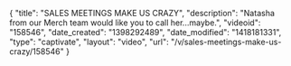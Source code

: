 {
    "title": "SALES MEETINGS MAKE US CRAZY",
    "description": "Natasha from our Merch team would like you to call her...maybe.",
    "videoid": "158546",
    "date_created": "1398292489",
    "date_modified": "1418181331",
    "type": "captivate",
    "layout": "video",
    "url": "\/v\/sales-meetings-make-us-crazy\/158546"
}